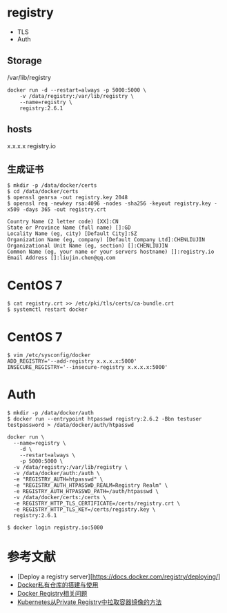 # registry 
- TLS
- Auth


## Storage
/var/lib/registry

```
docker run -d --restart=always -p 5000:5000 \
	-v /data/registry:/var/lib/registry \
	--name=registry \
	registry:2.6.1
```

## hosts
x.x.x.x registry.io

## 生成证书 
```
$ mkdir -p /data/docker/certs
$ cd /data/docker/certs
$ openssl genrsa -out registry.key 2048
$ openssl req -newkey rsa:4096 -nodes -sha256 -keyout registry.key -x509 -days 365 -out registry.crt

Country Name (2 letter code) [XX]:CN
State or Province Name (full name) []:GD
Locality Name (eg, city) [Default City]:SZ
Organization Name (eg, company) [Default Company Ltd]:CHENLIUJIN
Organizational Unit Name (eg, section) []:CHENLIUJIN
Common Name (eg, your name or your servers hostname) []:registry.io
Email Address []:liujin.chen@qq.com
```

# CentOS 7
```
$ cat registry.crt >> /etc/pki/tls/certs/ca-bundle.crt 
$ systemctl restart docker
```





# CentOS 7
```
$ vim /etc/sysconfig/docker
ADD_REGISTRY='--add-registry x.x.x.x:5000'
INSECURE_REGISTRY='--insecure-registry x.x.x.x:5000'
```


# Auth
```
$ mkdir -p /data/docker/auth
$ docker run --entrypoint htpasswd registry:2.6.2 -Bbn testuser testpassword > /data/docker/auth/htpasswd
```

```
docker run \
  --name=registry \
	-d \
	--restart=always \
	-p 5000:5000 \
  -v /data/registry:/var/lib/registry \
  -v /data/docker/auth:/auth \
  -e "REGISTRY_AUTH=htpasswd" \
  -e "REGISTRY_AUTH_HTPASSWD_REALM=Registry Realm" \
  -e REGISTRY_AUTH_HTPASSWD_PATH=/auth/htpasswd \
  -v /data/docker/certs:/certs \
  -e REGISTRY_HTTP_TLS_CERTIFICATE=/certs/registry.crt \
  -e REGISTRY_HTTP_TLS_KEY=/certs/registry.key \
  registry:2.6.1
```

```
$ docker login registry.io:5000
```

# 参考文献
- [Deploy a registry server][https://docs.docker.com/registry/deploying/]
- [Docker私有仓库的搭建与使用](https://eacdy.gitbooks.io/spring-cloud-book/content/3%20%E4%BD%BF%E7%94%A8Docker%E6%9E%84%E5%BB%BA%E5%BE%AE%E6%9C%8D%E5%8A%A1/3.5%20Docker%E7%A7%81%E6%9C%89%E4%BB%93%E5%BA%93%E7%9A%84%E6%90%AD%E5%BB%BA%E4%B8%8E%E4%BD%BF%E7%94%A8.html)
- [Docker Registry相关问题](http://mp.weixin.qq.com/s/-Mc2booTpmje7hHrtZKrlg)
- [Kubernetes从Private Registry中拉取容器镜像的方法](http://tonybai.com/2016/11/16/how-to-pull-images-from-private-registry-on-kubernetes-cluster/?utm_source=rss)

